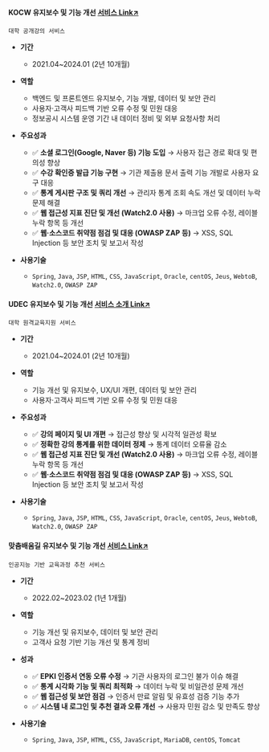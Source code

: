 #### KOCW 유지보수 및 기능 개선 [서비스 Link↗](https://www.kocw.net/)
`대학 공개강의 서비스`
  
- **기간**
  - 2021.04~2024.01 (2년 10개월) 

- **역할**
  - 백엔드 및 프론트엔드 유지보수, 기능 개발, 데이터 및 보안 관리
  - 사용자·고객사 피드백 기반 오류 수정 및 민원 대응
  - 정보공시 시스템 운영 기간 내 데이터 정비 및 외부 요청사항 처리

- **주요성과**
  - ✅ **소셜 로그인(Google, Naver 등) 기능 도입** → 사용자 접근 경로 확대 및 편의성 향상
  - ✅ **수강 확인증 발급 기능 구현** → 기관 제출용 문서 출력 기능 개발로 사용자 요구 대응
  - ✅ **통계 게시판 구조 및 쿼리 개선** → 관리자 통계 조회 속도 개선 및 데이터 누락 문제 해결
  - ✅ **웹 접근성 지표 진단 및 개선 (Watch2.0 사용)** → 마크업 오류 수정, 레이블 누락 항목 등 개선
  - ✅ **웹·소스코드 취약점 점검 및 대응 (OWASP ZAP 등)** → XSS, SQL Injection 등 보안 조치 및 보고서 작성

- **사용기술**
  - `Spring`, `Java`, `JSP`, `HTML`, `CSS`, `JavaScript`, `Oracle`, `centOS`, `Jeus`, `WebtoB`, `Watch2.0`, `OWASP ZAP`
 

#### UDEC 유지보수 및 기능 개선 [서비스 소개 Link↗](http://kocw-n.xcache.kinxcdn.com/etc/resource/1.%20%ED%86%B5%ED%95%A9%20%EB%88%84%EB%A6%AC%EC%A7%91(%ED%99%88%ED%8E%98%EC%9D%B4%EC%A7%80)%20%EC%9D%B4%EC%9A%A9%20%EA%B0%80%EC%9D%B4%EB%93%9C_%EC%88%98%EC%A0%95.pdf)
`대학 원격교육지원 서비스`
  
- **기간**
  - 2021.04~2024.01 (2년 10개월) 

- **역할**
  - 기능 개선 및 유지보수, UX/UI 개편, 데이터 및 보안 관리
  - 사용자·고객사 피드백 기반 오류 수정 및 민원 대응

- **주요성과**
  - ✅ **강의 페이지 및 UI 개편** → 접근성 향상 및 시각적 일관성 확보  
  - ✅ **정확한 강의 통계를 위한 데이터 정제** → 통계 데이터 오류율 감소
  - ✅ **웹 접근성 지표 진단 및 개선 (Watch2.0 사용)** → 마크업 오류 수정, 레이블 누락 항목 등 개선
  - ✅ **웹·소스코드 취약점 점검 및 대응 (OWASP ZAP 등)** → XSS, SQL Injection 등 보안 조치 및 보고서 작성

- **사용기술**
    - `Spring`, `Java`, `JSP`, `HTML`, `CSS`, `JavaScript`, `Oracle`, `centOS`, `Jeus`, `WebtoB`, `Watch2.0`, `OWASP ZAP`
 

#### 맞춤배움길 유지보수 및 기능 개선 [서비스 Link↗](https://cures.kr/)
`인공지능 기반 교육과정 추천 서비스`
  
- **기간**
  - 2022.02~2023.02 (1년 1개월) 

- **역할**
  - 기능 개선 및 유지보수, 데이터 및 보안 관리
  - 고객사 요청 기반 기능 개선 및 통계 정비

- **성과**
  - ✅ **EPKI 인증서 연동 오류 수정** → 기관 사용자의 로그인 불가 이슈 해결
  - ✅ **통계 시각화 기능 및 쿼리 최적화** → 데이터 누락 및 비일관성 문제 개선
  - ✅ **웹 접근성 및 보안 점검** → 인증서 만료 알림 및 유효성 검증 기능 추가
  - ✅ **시스템 내 로그인 및 추천 결과 오류 개선** → 사용자 민원 감소 및 만족도 향상

- **사용기술**
  - `Spring`, `Java`, `JSP`, `HTML`, `CSS`, `JavaScript`, `MariaDB`, `centOS`, `Tomcat`
